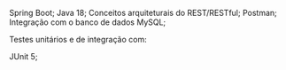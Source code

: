Spring Boot;
Java 18;
Conceitos arquiteturais do REST/RESTful;
Postman;
Integração com o banco de dados MySQL;

Testes unitários e de integração com:

JUnit 5;
